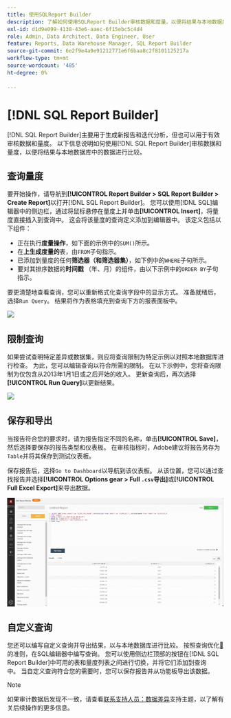 ```yaml
---
title: 使用SQLReport Builder
description: 了解如何使用SQLReport Builder审核数据和度量，以便将结果与本地数据库中的数据进行比较。
exl-id: d1d9e099-4138-43e6-aaec-6f15ebc5c4d4
role: Admin, Data Architect, Data Engineer, User
feature: Reports, Data Warehouse Manager, SQL Report Builder
source-git-commit: 6e2f9e4a9e91212771e6f6baa8c2f8101125217a
workflow-type: tm+mt
source-wordcount: '485'
ht-degree: 0%

---
```


# [!DNL SQL Report Builder]

[!DNL SQL Report Builder]主要用于生成新报告和迭代分析，但也可以用于有效审核数据和量度。 以下信息说明如何使用[!DNL SQL Report Builder]审核数据和量度，以便将结果与本地数据库中的数据进行比较。

## 查询量度

要开始操作，请导航到&#x200B;**[!UICONTROL Report Builder > SQL Report Builder > Create Report]**&#x200B;以打开[!DNL SQL Report Builder]。 您可以使用[!DNL SQL]编辑器中的侧边栏，通过将鼠标悬停在量度上并单击&#x200B;**[!UICONTROL Insert]**，将量度直接插入到查询中。 这会将该量度的查询定义添加到编辑器中。 该定义包括以下组件：

- 正在执行&#x200B;**度量操作**，如下面的示例中的`SUM()`所示。
- 在&#x200B;**上生成度量的**&#x200B;表，由`FROM`子句指示。
- 已添加到量度的任何&#x200B;**筛选器（和筛选器集）**，如下例中的`WHERE`子句所示。
- 要对其排序数据的&#x200B;**时间戳** （年、月）的组件，由以下示例中的`ORDER BY`子句指示。

要更清楚地查看查询，您可以重新格式化查询字段中的显示方式。 准备就绪后，选择`Run Query`。 结果将作为表格填充到查询下方的报表面板中。

![](../../assets/run-query-results.gif)

## 限制查询

如果尝试查明特定差异或数据集，则应将查询限制为特定示例以对照本地数据库进行检查。 为此，您可以编辑查询以符合所需的限制。 在以下示例中，您将查询限制为仅包含从2013年1月1日或之后开始的收入。 更新查询后，再次选择&#x200B;**[!UICONTROL Run Query]**&#x200B;以更新结果。

![](../../assets/restricting-query.gif)

## 保存和导出

当报告符合您的要求时，请为报告指定不同的名称，单击&#x200B;**[!UICONTROL Save]**，然后选择要保存的报告类型和仪表板。 在审核指标时，Adobe建议将报告另存为`Table`并将其保存到测试仪表板。

保存报告后，选择`Go to Dashboard`以导航到该仪表板。 从该位置，您可以通过查找报告并选择&#x200B;**[!UICONTROL Options gear > Full `.csv`导出]**&#x200B;或&#x200B;**[!UICONTROL Full Excel Export]**&#x200B;来导出数据。

![](../../assets/export-dboard-data.gif)

## 自定义查询

您还可以编写自定义查询并导出结果，以与本地数据库进行比较。 按照查询优化[&#128279;](../../best-practices/optimizing-your-sql-queries.md)的准则，在SQL编辑器中编写查询。 您可以使用侧边栏顶部的按钮在[!DNL SQL Report Builder]中可用的表和量度列表之间进行切换，并将它们添加到查询中。 当自定义查询符合您的需要时，您可以保存报告并从功能板导出该数据。

>[!NOTE]
>
>如果审计数据后发现不一致，请查看[联系支持人员：数据差异](https://experienceleague.adobe.com/docs/commerce-knowledge-base/kb/troubleshooting/miscellaneous/mbi-data-discrepancies.html?lang=zh-Hans)支持主题，以了解有关后续操作的更多信息。
